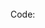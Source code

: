 <br/>
Code: <br/>
<script src="https://gist.github.com/growingpenguin/678287a296a6fb4df7cbdbe1d8756aa5.js"></script>
